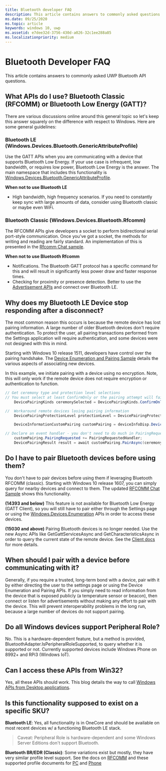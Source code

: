 ```yaml
---
title: Bluetooth developer FAQ
description: This article contains answers to commonly asked questions related to the UWP bluetooth APIs.
ms.date: 09/25/2020
ms.topic: article
keywords: windows 10, uwp
ms.assetid: e7dee32d-3756-430d-a026-32c1ee288a85
ms.localizationpriority: medium
---
```

# Bluetooth Developer FAQ

This article contains answers to commonly asked UWP Bluetooth API questions.

## What APIs do I use? Bluetooth Classic (RFCOMM) or Bluetooth Low Energy (GATT)?
There are various discussions online around this general topic so let's keep this answer squarely on the difference with respect to Windows. Here are some general guidelines:

### Bluetooth LE (Windows.Devices.Bluetooth.GenericAttributeProfile)

Use the GATT APIs when you are communicating with a device that supports Bluetooth Low Energy. If your use case is infrequent, low bandwidth, or requires low power, Bluetooth Low Energy is the answer. The main namespace that includes this functionality is [Windows.Devices.Bluetooth.GenericAttributeProfile](/uwp/api/Windows.Devices.Bluetooth.GenericAttributeProfile). 

**When not to use Bluetooth LE**
- High bandwidth, high frequency scenarios. If you need to constantly keep sync with large amounts of data, consider using Bluetooth classic or maybe even WiFi. 

### Bluetooth Classic (Windows.Devices.Bluetooth.Rfcomm)

The RFCOMM APIs give developers a socket to perform bidirectional serial port-style communication. Once you've got a socket, the methods for writing and reading are fairly standard. An implementation of this is presented in the [Rfcomm Chat sample](https://github.com/Microsoft/Windows-universal-samples/tree/dev/Samples/BluetoothRfcommChat). 

**When not to use Bluetooth Rfcomm** 
- Notifications. The Bluetooth GATT protocol has a specific command for this and will result in significantly less power draw and faster response times. 
- Checking for proximity or presence detection. Better to use the [Advertisement APIs](/uwp/api/windows.devices.bluetooth.advertisement) and connect over Bluetooth LE. 


## Why does my Bluetooth LE Device stop responding after a disconnect?

The most common reason this occurs is because the remote device has lost pairing information. A large number of older Bluetooth devices don't require authentication. To protect the user, all pairing transactions performed from the Settings application will require authentication, and some devices were not designed with this in mind. 

Starting with Windows 10 release 1511, developers have control over the pairing handshake. The [Device Enumeration and Pairing Sample](https://github.com/Microsoft/Windows-universal-samples/tree/master/Samples/DeviceEnumerationAndPairing) details the various aspects of associating new devices.

In this example, we initiate pairing with a device using no encryption. Note, this will only work if the remote device does not require encryption or authentication to function.

```csharp
// Get ceremony type and protection level selections
// You must select at least ConfirmOnly or the pairing attempt will fail
    DevicePairingKinds ceremonySelected = DevicePairingKinds.ConfirmOnly;

//  Workaround remote devices losing pairing information
    DevicePairingProtectionLevel protectionLevel = DevicePairingProtectionLevel.None

    DeviceInformationCustomPairing customPairing = deviceInfoDisp.DeviceInformation.Pairing.Custom;

// Declare an event handler - you don't need to do much in PairingRequestedHandler since the ceremony is "None"
    customPairing.PairingRequested += PairingRequestedHandler;
    DevicePairingResult result = await customPairing.PairAsync(ceremonySelected, protectionLevel);
```

## Do I have to pair Bluetooth devices before using them?

You don't have to pair devices before using them if leveraging Bluetooth RFCOMM (classic). Starting with Windows 10 release 1607, you can simply query for nearby devices and connect to them. The updated [RFCOMM Chat Sample](https://github.com/Microsoft/Windows-universal-samples/tree/dev/Samples/BluetoothRfcommChat) shows this functionality. 

**(14393 and below)** This feature is not available for Bluetooth Low Energy (GATT Client), so you will still have to pair either through the Settings page or using the [Windows.Devices.Enumeration](/uwp/api/windows.devices.enumeration) APIs in order to access these devices.

**(15030 and above)** Pairing Bluetooth devices is no longer needed. Use the new Async APIs like GetGattServicesAsync and GetCharacteristicsAsync in order to query the current state of the remote device. See the [Client docs](gatt-client.md) for more details. 

## When should I pair with a device before communicating with it?
Generally, if you require a trusted, long-term bond with a device, pair with it by either directing the user to the settings page or using the Device Enumeration and Pairing APIs. If you simply need to read information from the device that is exposed publicly (a temperature sensor or beacon), then connect or listen for advertisements without making any effort to pair with the device. This will prevent interoperability problems in the long run, because a large number of devices do not support pairing. 

## Do all Windows devices support Peripheral Role?

No. This is a hardware-dependent feature, but a method is provided, BluetoothAdapter.IsPeripheralRoleSupported, to query whether it is supported or not.  Currently supported devices include Windows Phone on 8992+ and RPi3 (Windows IoT). 

## Can I access these APIs from Win32?

Yes, all these APIs should work. This blog details the way to call [Windows APIs from Desktop applications](https://blogs.windows.com/buildingapps/2017/01/25/calling-windows-10-apis-desktop-application/).

## Is this functionality supposed to exist on a specific SKU?

**Bluetooth LE**: Yes, all functionality is in OneCore and should be available on most recent devices w/ a functioning Bluetooth LE stack.

> Caveat: Peripheral Role is hardware-dependent and some Windows Server Editions don't support Bluetooth.

**Bluetooth BR/EDR (Classic)**: Some variations exist but mostly, they have very similar profile level support. See the docs on [RFCOMM](send-or-receive-files-with-rfcomm.md) and these supported profile documents for [PC](https://support.microsoft.com/help/10568/windows-10-supported-bluetooth-profiles) and [Phone](https://support.microsoft.com/help/10569/windows-10-mobile-supported-bluetooth-profiles)